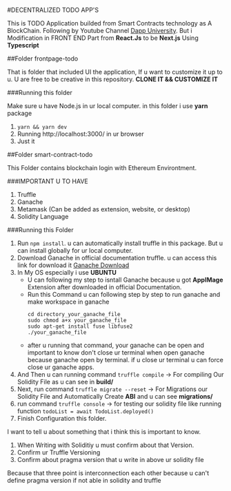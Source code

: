 #DECENTRALIZED TODO APP'S

This is TODO Application builded from Smart Contracts technology as A BlockChain. Following by Youtube Channel [Dapp University](https://youtube.com/@dappuniversity?si=BWarviuhtYEaT_77).
But i Modification in FRONT END Part from **React.Js** to be **Next.js** Using **Typescript**

##Folder frontpage-todo

That is folder that included UI the application, If u want to customize it up to u. U are free to be creative in this repository. **CLONE IT && CUSTOMIZE IT**

###Running this folder

Make sure u have Node.js in ur local computer. in this folder i use **yarn** package

1. `yarn && yarn dev`
2. Running http://localhost:3000/ in ur browser
3. Just it

##Folder smart-contract-todo

This Folder contains blockchain login with Ethereum Environtment.

###IMPORTANT U TO HAVE

1. Truffle
2. Ganache
3. Metamask (Can be added as extension, website, or desktop)
4. Solidity Language

###Running this Folder

1. Run `npm install`. u can automatically install truffle in this package. But u can install globally for ur local computer.
2. Download Ganache in official documentation truffle. u can access this link for download it [Ganache Download](https://archive.trufflesuite.com/docs/ganache/quickstart/)
3. In My OS especially i use **UBUNTU**
   - U can following my step to isntall Ganache because u got **AppIMage** Extension after downloaded in official Documentation.
   - Run this Command u can following step by step to run ganache and make workspace in ganache
     ```
     cd directory_your_ganache_file
     sudo chmod a+x your_ganache_file
     sudo apt-get install fuse libfuse2
     ./your_ganache_file
     ```
   - after u running that command, your ganache can be open and important to know don't close ur terminal when open ganache because ganache open by terminal. if u close ur terminal u can force close ur ganache apps.
4. And Then u can running command `truffle compile` -> For compiling Our Solidity File as u can see in **build/**
5. Next, run command `truffle migrate --reset` -> For Migrations our Solidity File and Automatically Create **ABI** and u can see **migrations/**
6. run command `truffle console` -> for testing our solidity file like running function `todoList = await TodoList.deployed()`
7. Finish Configuration this folder.

I want to tell u about something that i think this is important to know.

1. When Writing with Soliditiy u must confirm about that Version.
2. Confirm ur Truffle Versioning
3. Confirm about pragma version that u write in above ur solidity file

Because that three point is interconnection each other because u can't define pragma version if not able in solidity and truffle
